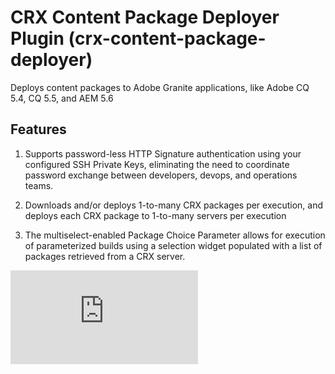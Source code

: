 CRX Content Package Deployer Plugin (crx-content-package-deployer)
==================================================================

Deploys content packages to Adobe Granite applications, like Adobe CQ 5.4, CQ 5.5, and AEM 5.6

Features
--------

1. Supports password-less HTTP Signature authentication using your configured SSH Private Keys, eliminating the need to
coordinate password exchange between developers, devops, and operations teams.

1. Downloads and/or deploys 1-to-many CRX packages per execution, and deploys each CRX package to 1-to-many servers per
execution

1. The multiselect-enabled Package Choice Parameter allows for execution of parameterized builds using a selection
widget populated with a list of packages retrieved from a CRX server.

[![Analytics](https://ga-beacon.appspot.com/UA-37073514-2/crx-content-package-deployer/blob/master/README.md)](https://github.com/igrigorik/ga-beacon)
